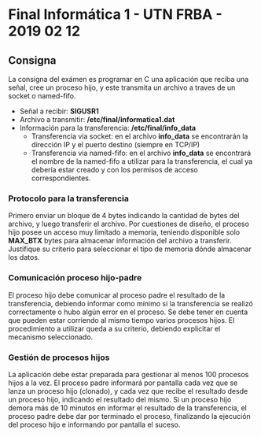 # Final Informática 1 - UTN FRBA - 2019 02 12
## Consigna

La consigna del exámen es programar en C una aplicación que reciba una señal, cree un proceso hijo, y este transmita un archivo a traves de un socket o named-fifo.

- Señal a recibir: **SIGUSR1**
- Archivo a transmitir: **/etc/final/informatica1.dat**
- Información para la transferencia: **/etc/final/info_data**
  - Transferencia via socket: en el archivo **info_data** se encontrarán la dirección IP y el puerto destino (siempre en TCP/IP)
  - Transferencia via named-fifo: en el archivo **info_data** se encontrará el nombre de la named-fifo a utilizar para la transferencia, el cual ya debería estar creado y con los permisos de acceso correspondientes.

### Protocolo para la transferencia

Primero enviar un bloque de 4 bytes indicando la cantidad de bytes del archivo, y luego transferir el archivo.
Por cuestiones de diseño, el proceso hijo posee un acceso muy limitado a memoria, teniendo disponible solo **MAX_BTX** bytes para almacenar información del archivo a transferir. Justifique su criterio para seleccionar el tipo de memoria dónde almacenar los datos.

### Comunicación proceso hijo-padre

El proceso hijo debe comunicar al proceso padre el resultado de la transferencia, debiendo informar como mínimo si la transferencia se realizó correctamente o hubo algún error en el proceso. Se debe tener en cuenta que pueden estar corriendo al mismo tiempo varios procesos hijos.
El procedimiento a utilizar queda a su criterio, debiendo explicitar el mecanismo seleccionado.

### Gestión de procesos hijos

La aplicación debe estar preparada para gestionar al menos 100 procesos hijos a la vez. El proceso padre informará por pantalla cada vez que se lanza un proceso hijo (clonado), y cada vez que recibe el resultado desde un proceso hijo, indicando el resultado del mismo.
Si un proceso hijo demora más de 10 minutos en informar el resultado de la transferencia, el proceso padre debe dar por terminado el proceso, finalizando la ejecución del proceso hijo e informando por pantalla el suceso.
